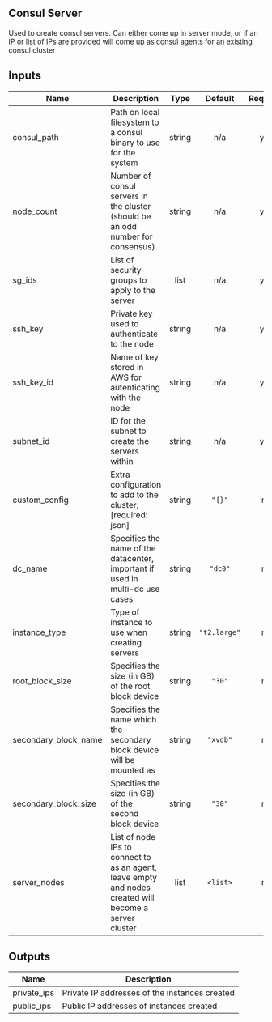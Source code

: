## Consul Server

Used to create consul servers. Can either come up in server mode, or if an IP or list of IPs are provided will come up as consul
agents for an existing consul cluster

## Inputs

| Name | Description | Type | Default | Required |
|------|-------------|:----:|:-----:|:-----:|
| consul\_path | Path on local filesystem to a consul binary to use for the system | string | n/a | yes |
| node\_count | Number of consul servers in the cluster (should be an odd number for consensus) | string | n/a | yes |
| sg\_ids | List of security groups to apply to the server | list | n/a | yes |
| ssh\_key | Private key used to authenticate to the node | string | n/a | yes |
| ssh\_key\_id | Name of key stored in AWS for autenticating with the node | string | n/a | yes |
| subnet\_id | ID for the subnet to create the servers within | string | n/a | yes |
| custom\_config | Extra configuration to add to the cluster, [required: json] | string | `"{}"` | no |
| dc\_name | Specifies the name of the datacenter, important if used in multi-dc use cases | string | `"dc0"` | no |
| instance\_type | Type of instance to use when creating servers | string | `"t2.large"` | no |
| root\_block\_size | Specifies the size (in GB) of the root block device | string | `"30"` | no |
| secondary\_block\_name | Specifies the name which the secondary block device will be mounted as | string | `"xvdb"` | no |
| secondary\_block\_size | Specifies the size (in GB) of the second block device | string | `"30"` | no |
| server\_nodes | List of node IPs to connect to as an agent, leave empty and nodes created will become a server cluster | list | `<list>` | no |

## Outputs

| Name | Description |
|------|-------------|
| private\_ips | Private IP addresses of the instances created |
| public\_ips | Public IP addresses of instances created |

